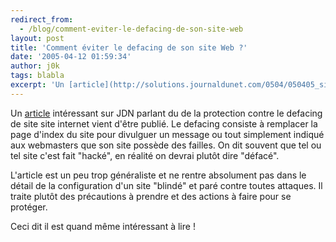 ```yaml
---
redirect_from:
  - /blog/comment-eviter-le-defacing-de-son-site-web
layout: post
title: 'Comment éviter le defacing de son site Web ?'
date: '2005-04-12 01:59:34'
author: j0k
tags: blabla
excerpt: 'Un [article](http://solutions.journaldunet.com/0504/050405_sites_defigures.shtml) intéressant sur JDN parlant du de la protection contre le defacing de site site internet vient d''être publié.   Le defacing consiste à remplacer la page d''index du site pour divulguer un message ou tout simplement indiqué aux webmasters que son site possède des failles.   On      ...'
---
```


Un [article](http://solutions.journaldunet.com/0504/050405_sites_defigures.shtml) intéressant sur JDN parlant du de la protection contre le defacing de site site internet vient d'être publié.   Le defacing consiste à remplacer la page d'index du site pour divulguer un message ou tout simplement indiqué aux webmasters que son site possède des failles.   On dit souvent que tel ou tel site c'est fait "hacké", en réalité on devrai plutôt dire "défacé".

L'article est un peu trop généraliste et ne rentre absolument pas dans le détail de la configuration d'un site "blindé" et paré contre toutes attaques. Il traite plutôt des précautions à prendre et des actions à faire pour se protéger.

Ceci dit il est quand même intéressant à lire !
